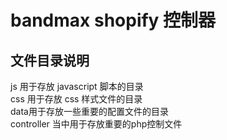 # bandmax shopify 控制器
## 文件目录说明
js  用于存放 javascript 脚本的目录<br>
css 用于存放 css 样式文件的目录	<br>
data用于存放一些重要的配置文件的目录 <br>
controller 当中用于存放重要的php控制文件<br>
